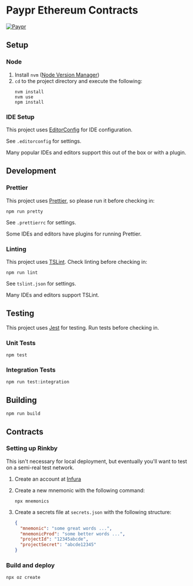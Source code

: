 # Paypr Ethereum Contracts

[![Paypr](https://circleci.com/gh/paypr/ethereum-contracts.svg?style=shield)](https://circleci.com/gh/paypr/ethereum-contracts)

## Setup

### Node

1.  Install `nvm` ([Node Version Manager](https://github.com/creationix/nvm))
2.  `cd` to the project directory and execute the following:
    ```
    nvm install
    nvm use
    npm install
    ```

### IDE Setup

This project uses [EditorConfig](https://editorconfig.org/) for IDE configuration.

See `.editorconfig` for settings.

Many popular IDEs and editors support this out of the box or with a plugin.

## Development

### Prettier

This project uses [Prettier](https://prettier.io/), so please run it before checking in:

```
npm run pretty
```

See `.prettierrc` for settings.

Some IDEs and editors have plugins for running Prettier.

### Linting

This project uses [TSLint](https://palantir.github.io/tslint/). Check linting before checking in:

```
npm run lint
```

See `tslint.json` for settings.

Many IDEs and editors support TSLint.

## Testing

This project uses [Jest](https://jestjs.io/) for testing. Run tests before checking in.

### Unit Tests

```
npm test
```

### Integration Tests

```
npm run test:integration
```

## Building

```
npm run build
```

## Contracts

### Setting up Rinkby

This isn't necessary for local deployment, but eventually you'll want to
test on a semi-real test network.

1. Create an account at [Infura](https://infura.io)
2. Create a new mnemonic with the following command:

   ```shell script
   npx mnemonics
   ```

3. Create a secrets file at `secrets.json` with the following structure:

   ```json
   {
     "mnemonic": "some great words ...",
     "mnemonicProd": "some better words ...",
     "projectId": "12345abcde",
     "projectSecret": "abcde12345"
   }
   ```

### Build and deploy

```shell script
npx oz create
```
